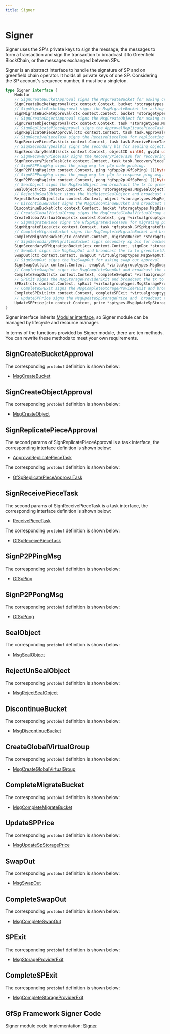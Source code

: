 ```yaml
---
title: Signer
---
```


# Signer

Signer uses the SP's private keys to sign the message, the messages to form a transaction and sign the transaction to broadcast it to Greenfield BlockChain, or the messages exchanged between SPs.

Signer is an abstract interface to handle the signature of SP and on greenfield chain operator. It holds all private keys of one SP. Considering the SP account's sequence number, it must be a singleton.

```go
type Signer interface {
    Modular
    // SignCreateBucketApproval signs the MsgCreateBucket for asking create bucket approval.
    SignCreateBucketApproval(ctx context.Context, bucket *storagetypes.MsgCreateBucket) ([]byte, error)
    // SignMigrateBucketApproval signs the MsgMigrateBucket for asking migrate bucket approval
    SignMigrateBucketApproval(ctx context.Context, bucket *storagetypes.MsgMigrateBucket) ([]byte, error)
    // SignCreateObjectApproval signs the MsgCreateObject for asking create object approval.
    SignCreateObjectApproval(ctx context.Context, task *storagetypes.MsgCreateObject) ([]byte, error)
    // SignReplicatePieceApproval signs the ApprovalReplicatePieceTask for asking replicate pieces to secondary SPs.
    SignReplicatePieceApproval(ctx context.Context, task task.ApprovalReplicatePieceTask) ([]byte, error)
    // SignReceivePieceTask signs the ReceivePieceTask for replicating pieces data between SPs.
    SignReceivePieceTask(ctx context.Context, task task.ReceivePieceTask) ([]byte, error)
    // SignSecondarySealBls signs the secondary bls for sealing object.
    SignSecondarySealBls(ctx context.Context, objectID uint64, gvgId uint32, hash [][]byte) ([]byte, error)
    // SignRecoveryPieceTask signs the RecoveryPieceTask for recovering piece data
    SignRecoveryPieceTask(ctx context.Context, task task.RecoveryPieceTask) ([]byte, error)
    // SignP2PPingMsg signs the ping msg for p2p node probing.
    SignP2PPingMsg(ctx context.Context, ping *gfspp2p.GfSpPing) ([]byte, error)
    // SignP2PPongMsg signs the pong msg for p2p to response ping msg.
    SignP2PPongMsg(ctx context.Context, pong *gfspp2p.GfSpPong) ([]byte, error)
    // SealObject signs the MsgSealObject and broadcast the tx to greenfield.
    SealObject(ctx context.Context, object *storagetypes.MsgSealObject) (string, error)
    // RejectUnSealObject signs the MsgRejectSealObject and broadcast the tx to greenfield.
    RejectUnSealObject(ctx context.Context, object *storagetypes.MsgRejectSealObject) (string, error)
    // DiscontinueBucket signs the MsgDiscontinueBucket and broadcast the tx to greenfield.
    DiscontinueBucket(ctx context.Context, bucket *storagetypes.MsgDiscontinueBucket) (string, error)
    // CreateGlobalVirtualGroup signs the MsgCreateGlobalVirtualGroup and broadcast the tx to greenfield.
    CreateGlobalVirtualGroup(ctx context.Context, gvg *virtualgrouptypes.MsgCreateGlobalVirtualGroup) error
    // SignMigratePiece signs the GfSpMigratePieceTask for migrating piece
    SignMigratePiece(ctx context.Context, task *gfsptask.GfSpMigratePieceTask) ([]byte, error)
    // CompleteMigrateBucket signs the MsgCompleteMigrateBucket and broadcast the tx to greenfield.
    CompleteMigrateBucket(ctx context.Context, migrateBucket *storagetypes.MsgCompleteMigrateBucket) (string, error)
    // SignSecondarySPMigrationBucket signs secondary sp bls for bucket migration
    SignSecondarySPMigrationBucket(ctx context.Context, signDoc *storagetypes.SecondarySpMigrationBucketSignDoc) ([]byte, error)
    // SwapOut signs the MsgSwapOut and broadcast the tx to greenfield.
    SwapOut(ctx context.Context, swapOut *virtualgrouptypes.MsgSwapOut) (string, error)
    // SignSwapOut signs the MsgSwapOut for asking swap out approval.
    SignSwapOut(ctx context.Context, swapOut *virtualgrouptypes.MsgSwapOut) ([]byte, error)
    // CompleteSwapOut signs the MsgCompleteSwapOut and broadcast the tx to greenfield.
    CompleteSwapOut(ctx context.Context, completeSwapOut *virtualgrouptypes.MsgCompleteSwapOut) (string, error)
    // SPExit signs the MsgStorageProviderExit and broadcast the tx to greenfield.
    SPExit(ctx context.Context, spExit *virtualgrouptypes.MsgStorageProviderExit) (string, error)
    // CompleteSPExit signs the MsgCompleteStorageProviderExit and broadcast the tx to greenfield.
    CompleteSPExit(ctx context.Context, completeSPExit *virtualgrouptypes.MsgCompleteStorageProviderExit) (string, error)
    // UpdateSPPrice signs the MsgUpdateSpStoragePrice and  broadcast the tx to greenfield.
    UpdateSPPrice(ctx context.Context, price *sptypes.MsgUpdateSpStoragePrice) (string, error)
}
```

Signer interface inherits [Modular interface](./common/lifecycle_modular.md#modular-interface), so Signer module can be managed by lifecycle and resource manager.

In terms of the functions provided by Signer module, there are ten methods. You can rewrite these methods to meet your own requirements.

## SignCreateBucketApproval

The corresponding `protobuf` definition is shown below:

- [MsgCreateBucket](./common/proto.md#msgcreatebucket-proto)

## SignCreateObjectApproval

The corresponding `protobuf` definition is shown below:

- [MsgCreateObject](./common/proto.md#msgcreateobject-proto)

## SignReplicatePieceApproval

The second params of SignReplicatePieceApproval is a task interface, the corresponding interface definition is shown below:

- [ApprovalReplicatePieceTask](./common/task.md#approvalreplicatepiecetask)

The corresponding `protobuf` definition is shown below:

- [GfSpReplicatePieceApprovalTask](./common/proto.md#gfspreplicatepieceapprovaltask-proto)

## SignReceivePieceTask

The second params of SignReceivePieceTask is a task interface, the corresponding interface definition is shown below:

- [ReceivePieceTask](./common/task.md#approvalreplicatepiecetask)

The corresponding `protobuf` definition is shown below:

- [GfSpReceivePieceTask](./common/proto.md#gfspreceivepiecetask-proto)

## SignP2PPingMsg

The corresponding `protobuf` definition is shown below:

- [GfSpPing](./common/proto.md#gfspping-proto)

## SignP2PPongMsg

The corresponding `protobuf` definition is shown below:

- [GfSpPong](./common/proto.md#gfsppong-proto)

## SealObject

The corresponding `protobuf` definition is shown below:

- [MsgSealObject](./common/proto.md#msgsealobject)

## RejectUnSealObject

The corresponding `protobuf` definition is shown below:

- [MsgRejectSealObject](./common/proto.md#msgrejectsealobject-proto)

## DiscontinueBucket

The corresponding `protobuf` definition is shown below:

- [MsgDiscontinueBucket](./common/proto.md#msgdiscontinuebucket)

## CreateGlobalVirtualGroup

The corresponding `protobuf` definition is shown below:

- [MsgCreateGlobalVirtualGroup](./common/proto.md#msgcreateglobalvirtualgroup)

## CompleteMigrateBucket

The corresponding `protobuf` definition is shown below:

- [MsgCompleteMigrateBucket](./common/proto.md#msgcompletemigratebucket)

## UpdateSPPrice

The corresponding `protobuf` definition is shown below:

- [MsgUpdateSpStoragePrice](./common/proto.md#msgupdatespstorageprice)

## SwapOut

The corresponding `protobuf` definition is shown below:

- [MsgSwapOut](./common/proto.md#msgswapout)

## CompleteSwapOut

The corresponding `protobuf` definition is shown below:

- [MsgCompleteSwapOut](./common/proto.md#msgcompleteswapout)

## SPExit

The corresponding `protobuf` definition is shown below:

- [MsgStorageProviderExit](./common/proto.md#msgstorageproviderexit)

## CompleteSPExit

The corresponding `protobuf` definition is shown below:

- [MsgCompleteStorageProviderExit](./common/proto.md#msgcompletestorageproviderexit)

## GfSp Framework Signer Code

Signer module code implementation: [Signer](https://github.com/bnb-chain/greenfield-storage-provider/tree/master/modular/signer)
